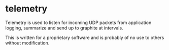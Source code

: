 telemetry
=========

Telemetry is used to listen for incoming UDP packets from application logging, summarize and send up to graphite at intervals.

This is written for a proprietary software and is probably of no use to others without modification.
